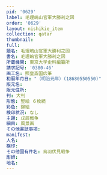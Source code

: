 ```yaml
---
pid: '0629'
label: 毛理嶋山官軍大勝利之図
order: '0629'
layout: nishikie_item
collection: qatar
thumbnail: 
full: 
題名: 毛理嶋山官軍大勝利之図
書名: 毛理嶋官軍大勝利之図
所蔵機関: 東京大学史料編纂所
請求記号: '0380-46'
画工名: 照皇斎国広筆
和暦年月日: "（明治元年）(18680550550)"
版元名: 
版元住所: 
判: 大判
形態: 竪絵 ６枚続
彩色: 錦絵
検印状況: なし
主題: 戊辰戦争
細目: 風景画
その他書誌事項: 
manifest: 
人名: 
検印: 
その他固有件名: 鳥羽伏見戦争
彫師: 
地名: 
---
```

